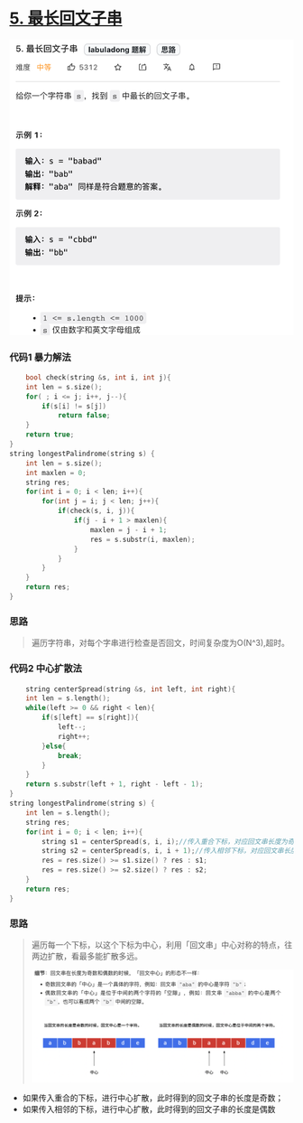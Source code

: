 # [5. 最长回文子串](https://leetcode.cn/problems/longest-palindromic-substring/)

![image-20220611091942654](https://raw.githubusercontent.com/damenshi/myImage/main/img/image-20220611091942654.png)

### 代码1 暴力解法

```c++
	bool check(string &s, int i, int j){
    int len = s.size();
    for( ; i <= j; i++, j--){
        if(s[i] != s[j])
            return false;
    }
    return true;
}
string longestPalindrome(string s) {
    int len = s.size();
    int maxlen = 0;
    string res;
    for(int i = 0; i < len; i++){
        for(int j = i; j < len; j++){
            if(check(s, i, j)){
                if(j - i + 1 > maxlen){
                    maxlen = j - i + 1;
                    res = s.substr(i, maxlen);
                }
            }
        }
    }
    return res;
}
```

### 思路
> 遍历字符串，对每个字串进行检查是否回文，时间复杂度为O(N^3),超时。

### 代码2 中心扩散法

```c++
	string centerSpread(string &s, int left, int right){
    int len = s.length();
    while(left >= 0 && right < len){
        if(s[left] == s[right]){
            left--;
            right++;
        }else{
            break;
        }
    }
    return s.substr(left + 1, right - left - 1);
}
string longestPalindrome(string s) {
    int len = s.length();
    string res;
    for(int i = 0; i < len; i++){
        string s1 = centerSpread(s, i, i);//传入重合下标，对应回文串长度为奇数
        string s2 = centerSpread(s, i, i + 1);//传入相邻下标，对应回文串长度为偶数
        res = res.size() >= s1.size() ? res : s1;
        res = res.size() >= s2.size() ? res : s2;
    }
    return res;
}
```

### 思路
> 遍历每一个下标，以这个下标为中心，利用「回文串」中心对称的特点，往两边扩散，看最多能扩散多远。
>
> ![image-20220611093324521](https://raw.githubusercontent.com/damenshi/myImage/main/img/image-20220611093324521.png)

+ 如果传入重合的下标，进行中心扩散，此时得到的回文子串的长度是奇数；
+ 如果传入相邻的下标，进行中心扩散，此时得到的回文子串的长度是偶数